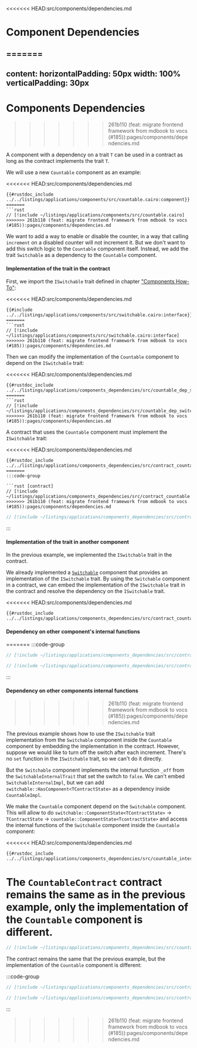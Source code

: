 <<<<<<< HEAD:src/components/dependencies.md
# Component Dependencies
=======
---
content:
  horizontalPadding: 50px
  width: 100%
  verticalPadding: 30px
---

# Components Dependencies
>>>>>>> 261b110 (feat: migrate frontend framework from mdbook to vocs  (#185)):pages/components/dependencies.md

A component with a dependency on a trait `T` can be used in a contract as long as the contract implements the trait `T`.

We will use a new `Countable` component as an example:

<<<<<<< HEAD:src/components/dependencies.md
```cairo
{{#rustdoc_include ../../listings/applications/components/src/countable.cairo:component}}
=======
```rust
// [!include ~/listings/applications/components/src/countable.cairo]
>>>>>>> 261b110 (feat: migrate frontend framework from mdbook to vocs  (#185)):pages/components/dependencies.md
```

We want to add a way to enable or disable the counter, in a way that calling `increment` on a disabled counter will not increment it.
But we don't want to add this switch logic to the `Countable` component itself.
Instead, we add the trait `Switchable` as a dependency to the `Countable` component.

#### Implementation of the trait in the contract

First, we import the `ISwitchable` trait defined in chapter ["Components How-To"](./how_to.md):

<<<<<<< HEAD:src/components/dependencies.md
```cairo
{{#include ../../listings/applications/components/src/switchable.cairo:interface}}
=======
```rust
// [!include ~/listings/applications/components/src/switchable.cairo:interface]
>>>>>>> 261b110 (feat: migrate frontend framework from mdbook to vocs  (#185)):pages/components/dependencies.md
```

Then we can modify the implementation of the `Countable` component to depend on the `ISwitchable` trait:

<<<<<<< HEAD:src/components/dependencies.md
```cairo
{{#rustdoc_include ../../listings/applications/components_dependencies/src/countable_dep_switch.cairo:impl}}
=======
```rust
// [!include ~/listings/applications/components_dependencies/src/countable_dep_switch.cairo:impl]
>>>>>>> 261b110 (feat: migrate frontend framework from mdbook to vocs  (#185)):pages/components/dependencies.md
```

A contract that uses the `Countable` component must implement the `ISwitchable` trait:

<<<<<<< HEAD:src/components/dependencies.md
```cairo
{{#rustdoc_include ../../listings/applications/components_dependencies/src/contract_countable.cairo:contract}}
=======
:::code-group

```rust [contract]
// [!include ~/listings/applications/components_dependencies/src/contract_countable.cairo:contract]
>>>>>>> 261b110 (feat: migrate frontend framework from mdbook to vocs  (#185)):pages/components/dependencies.md
```

```rust [tests]
// [!include ~/listings/applications/components_dependencies/src/contract_countable.cairo:tests]
```

:::

#### Implementation of the trait in another component

In the previous example, we implemented the `ISwitchable` trait in the contract.

We already implemented a [`Switchable`](./how_to.md) component that provides an implementation of the `ISwitchable` trait.
By using the `Switchable` component in a contract, we can embed the implementation of the `ISwitchable` trait in the contract and resolve the dependency on the `ISwitchable` trait.

<<<<<<< HEAD:src/components/dependencies.md
```cairo
{{#rustdoc_include ../../listings/applications/components_dependencies/src/contract_countable_switchable.cairo:contract}}
```

#### Dependency on other component's internal functions
=======
:::code-group

```rust [contract]
// [!include ~/listings/applications/components_dependencies/src/contract_countable_switchable.cairo:contract]
```

```rust [tests]
// [!include ~/listings/applications/components_dependencies/src/contract_countable_switchable.cairo:tests]
```

:::

#### Dependency on other components internal functions
>>>>>>> 261b110 (feat: migrate frontend framework from mdbook to vocs  (#185)):pages/components/dependencies.md

The previous example shows how to use the `ISwitchable` trait implementation from the `Switchable` component inside the `Countable` component by embedding the implementation in the contract.
However, suppose we would like to turn off the switch after each increment. There's no `set` function in the `ISwitchable` trait, so we can't do it directly.

But the `Switchable` component implements the internal function `_off` from the `SwitchableInternalTrait` that set the switch to `false`.
We can't embed `SwitchableInternalImpl`, but we can add `switchable::HasComponent<TContractState>` as a dependency inside `CountableImpl`.

We make the `Countable` component depend on the `Switchable` component.
This will allow to do `switchable::ComponentState<TContractState>` -> `TContractState` -> `countable::ComponentState<TcontractState>` and access the internal functions of the `Switchable` component inside the `Countable` component:

<<<<<<< HEAD:src/components/dependencies.md
```cairo
{{#rustdoc_include ../../listings/applications/components_dependencies/src/countable_internal_dep_switch.cairo:contract}}
```

The `CountableContract` contract remains the same as in the previous example, only the implementation of the `Countable` component is different.
=======
```rust
// [!include ~/listings/applications/components_dependencies/src/countable_internal_dep_switch.cairo]
```

The contract remains the same that the previous example, but the implementation of the `Countable` component is different:

:::code-group

```rust [contract]
// [!include ~/listings/applications/components_dependencies/src/contract_countable_switchable_internal.cairo:contract]
```

```rust [tests]
// [!include ~/listings/applications/components_dependencies/src/contract_countable_switchable_internal.cairo:tests]
```

:::
>>>>>>> 261b110 (feat: migrate frontend framework from mdbook to vocs  (#185)):pages/components/dependencies.md
